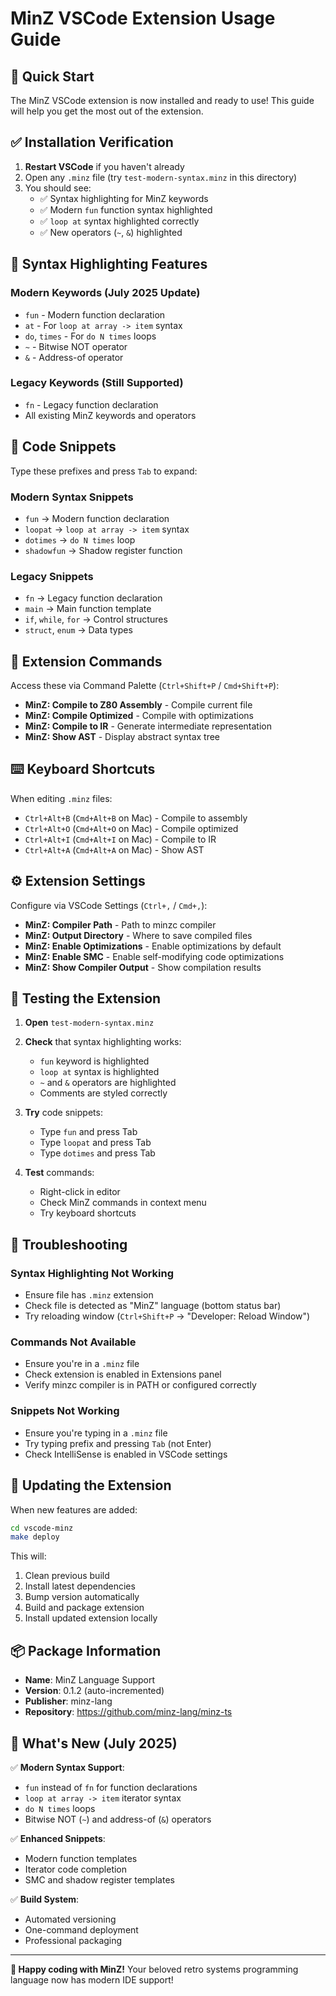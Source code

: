 # MinZ VSCode Extension Usage Guide

## 🚀 Quick Start

The MinZ VSCode extension is now installed and ready to use! This guide will help you get the most out of the extension.

## ✅ Installation Verification

1. **Restart VSCode** if you haven't already
2. Open any `.minz` file (try `test-modern-syntax.minz` in this directory)
3. You should see:
   - ✅ Syntax highlighting for MinZ keywords
   - ✅ Modern `fun` function syntax highlighted
   - ✅ `loop at` syntax highlighted correctly
   - ✅ New operators (`~`, `&`) highlighted

## 🎨 Syntax Highlighting Features

### Modern Keywords (July 2025 Update)
- `fun` - Modern function declaration
- `at` - For `loop at array -> item` syntax
- `do`, `times` - For `do N times` loops
- `~` - Bitwise NOT operator  
- `&` - Address-of operator

### Legacy Keywords (Still Supported)
- `fn` - Legacy function declaration
- All existing MinZ keywords and operators

## 📝 Code Snippets

Type these prefixes and press `Tab` to expand:

### Modern Syntax Snippets
- `fun` → Modern function declaration
- `loopat` → `loop at array -> item` syntax
- `dotimes` → `do N times` loop
- `shadowfun` → Shadow register function

### Legacy Snippets  
- `fn` → Legacy function declaration
- `main` → Main function template
- `if`, `while`, `for` → Control structures
- `struct`, `enum` → Data types

## 🔧 Extension Commands

Access these via Command Palette (`Ctrl+Shift+P` / `Cmd+Shift+P`):

- **MinZ: Compile to Z80 Assembly** - Compile current file
- **MinZ: Compile Optimized** - Compile with optimizations
- **MinZ: Compile to IR** - Generate intermediate representation
- **MinZ: Show AST** - Display abstract syntax tree

## ⌨️ Keyboard Shortcuts

When editing `.minz` files:

- `Ctrl+Alt+B` (`Cmd+Alt+B` on Mac) - Compile to assembly
- `Ctrl+Alt+O` (`Cmd+Alt+O` on Mac) - Compile optimized
- `Ctrl+Alt+I` (`Cmd+Alt+I` on Mac) - Compile to IR
- `Ctrl+Alt+A` (`Cmd+Alt+A` on Mac) - Show AST

## ⚙️ Extension Settings

Configure via VSCode Settings (`Ctrl+,` / `Cmd+,`):

- **MinZ: Compiler Path** - Path to minzc compiler
- **MinZ: Output Directory** - Where to save compiled files
- **MinZ: Enable Optimizations** - Enable optimizations by default
- **MinZ: Enable SMC** - Enable self-modifying code optimizations
- **MinZ: Show Compiler Output** - Show compilation results

## 🧪 Testing the Extension

1. **Open** `test-modern-syntax.minz`
2. **Check** that syntax highlighting works:
   - `fun` keyword is highlighted
   - `loop at` syntax is highlighted
   - `~` and `&` operators are highlighted
   - Comments are styled correctly

3. **Try** code snippets:
   - Type `fun` and press Tab
   - Type `loopat` and press Tab  
   - Type `dotimes` and press Tab

4. **Test** commands:
   - Right-click in editor
   - Check MinZ commands in context menu
   - Try keyboard shortcuts

## 🐛 Troubleshooting

### Syntax Highlighting Not Working
- Ensure file has `.minz` extension
- Check file is detected as "MinZ" language (bottom status bar)
- Try reloading window (`Ctrl+Shift+P` → "Developer: Reload Window")

### Commands Not Available  
- Ensure you're in a `.minz` file
- Check extension is enabled in Extensions panel
- Verify minzc compiler is in PATH or configured correctly

### Snippets Not Working
- Ensure you're typing in a `.minz` file
- Try typing prefix and pressing `Tab` (not Enter)
- Check IntelliSense is enabled in VSCode settings

## 🔄 Updating the Extension

When new features are added:

```bash
cd vscode-minz
make deploy
```

This will:
1. Clean previous build
2. Install latest dependencies  
3. Bump version automatically
4. Build and package extension
5. Install updated extension locally

## 📦 Package Information

- **Name**: MinZ Language Support
- **Version**: 0.1.2 (auto-incremented)
- **Publisher**: minz-lang
- **Repository**: https://github.com/minz-lang/minz-ts

## 🎯 What's New (July 2025)

✅ **Modern Syntax Support**:
- `fun` instead of `fn` for function declarations
- `loop at array -> item` iterator syntax
- `do N times` loops
- Bitwise NOT (`~`) and address-of (`&`) operators

✅ **Enhanced Snippets**:
- Modern function templates
- Iterator code completion
- SMC and shadow register templates

✅ **Build System**:
- Automated versioning
- One-command deployment
- Professional packaging

---

**🎉 Happy coding with MinZ!** Your beloved retro systems programming language now has modern IDE support!